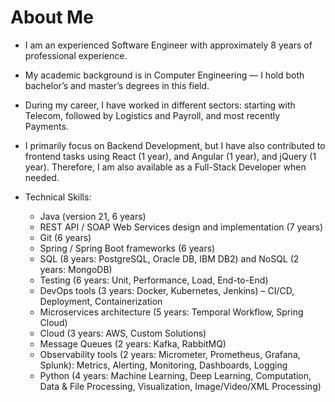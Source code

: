 # About Me
- I am an experienced Software Engineer with approximately 8 years of professional experience.
- My academic background is in Computer Engineering — I hold both bachelor’s and master’s degrees in this field.
- During my career, I have worked in different sectors: starting with Telecom, followed by Logistics and Payroll, and most recently Payments.
- I primarily focus on Backend Development, but I have also contributed to frontend tasks using React (1 year), and Angular (1 year), and jQuery (1 year). Therefore, I am also available as a Full-Stack Developer when needed.

- Technical Skills:
    * Java (version 21, 6 years)
    * REST API / SOAP Web Services design and implementation (7 years)
    * Git (6 years)
    * Spring / Spring Boot frameworks (6 years)
    * SQL (8 years: PostgreSQL, Oracle DB, IBM DB2) and NoSQL (2 years: MongoDB)
    * Testing (6 years: Unit, Performance, Load, End-to-End)
    * DevOps tools (3 years: Docker, Kubernetes, Jenkins) – CI/CD, Deployment, Containerization
    * Microservices architecture (5 years: Temporal Workflow, Spring Cloud)
    * Cloud (3 years: AWS, Custom Solutions)
    * Message Queues (2 years: Kafka, RabbitMQ)
    * Observability tools (2 years: Micrometer, Prometheus, Grafana, Splunk): Metrics, Alerting, Monitoring, Dashboards, Logging
    * Python (4 years: Machine Learning, Deep Learning, Computation, Data & File Processing, Visualization, Image/Video/XML Processing)
